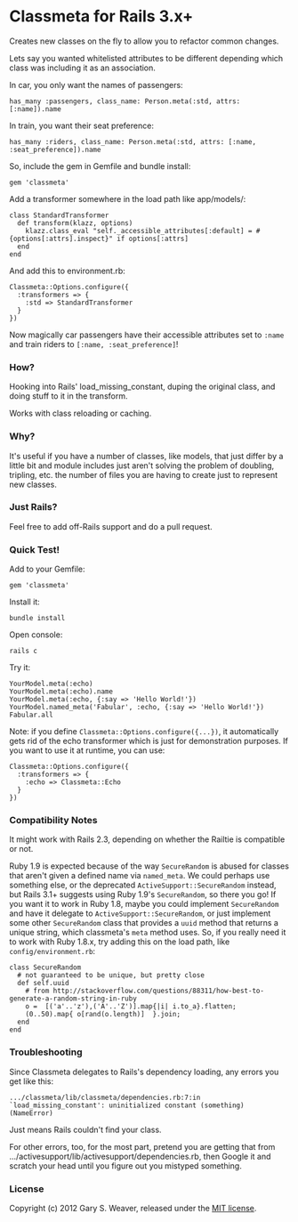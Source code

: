 Classmeta for Rails 3.x+
=====

Creates new classes on the fly to allow you to refactor common changes.

Lets say you wanted whitelisted attributes to be different depending which class was including it as an association.

In car, you only want the names of passengers:

    has_many :passengers, class_name: Person.meta(:std, attrs: [:name]).name

In train, you want their seat preference:

    has_many :riders, class_name: Person.meta(:std, attrs: [:name, :seat_preference]).name

So, include the gem in Gemfile and bundle install:

    gem 'classmeta'

Add a transformer somewhere in the load path like app/models/:

    class StandardTransformer
      def transform(klazz, options)
        klazz.class_eval "self._accessible_attributes[:default] = #{options[:attrs].inspect}" if options[:attrs]
      end
    end

And add this to environment.rb:

    Classmeta::Options.configure({
      :transformers => {
        :std => StandardTransformer
      }
    })

Now magically car passengers have their accessible attributes set to `:name` and train riders to `[:name, :seat_preference]`!

### How?

Hooking into Rails' load_missing_constant, duping the original class, and doing stuff to it in the transform.

Works with class reloading or caching.

### Why?

It's useful if you have a number of classes, like models, that just differ by a little bit and module includes just aren't solving the problem of doubling, tripling, etc. the number of files you are having to create just to represent new classes.

### Just Rails?

Feel free to add off-Rails support and do a pull request.

### Quick Test!

Add to your Gemfile:

    gem 'classmeta'

Install it:

    bundle install

Open console:

    rails c

Try it:

    YourModel.meta(:echo)
    YourModel.meta(:echo).name
    YourModel.meta(:echo, {:say => 'Hello World!'})
    YourModel.named_meta('Fabular', :echo, {:say => 'Hello World!'})
    Fabular.all

Note: if you define `Classmeta::Options.configure({...})`, it automatically gets rid of the echo transformer which is just for demonstration purposes. If you want to use it at runtime, you can use:

    Classmeta::Options.configure({
      :transformers => {
        :echo => Classmeta::Echo
      }
    })

### Compatibility Notes

It might work with Rails 2.3, depending on whether the Railtie is compatible or not.

Ruby 1.9 is expected because of the way `SecureRandom` is abused for classes that aren't given a defined name via `named_meta`. We could perhaps use something else, or the deprecated `ActiveSupport::SecureRandom` instead, but Rails 3.1+ suggests using Ruby 1.9's `SecureRandom`, so there you go! If you want it to work in Ruby 1.8, maybe you could implement `SecureRandom` and have it delegate to `ActiveSupport::SecureRandom`, or just implement some other `SecureRandom` class that provides a `uuid` method that returns a unique string, which classmeta's `meta` method uses. So, if you really need it to work with Ruby 1.8.x, try adding this on the load path, like `config/environment.rb`:

    class SecureRandom
      # not guaranteed to be unique, but pretty close
      def self.uuid
        # from http://stackoverflow.com/questions/88311/how-best-to-generate-a-random-string-in-ruby
        o =  [('a'..'z'),('A'..'Z')].map{|i| i.to_a}.flatten;  
        (0..50).map{ o[rand(o.length)]  }.join;
      end
    end

### Troubleshooting

Since Classmeta delegates to Rails's dependency loading, any errors you get like this:

    .../classmeta/lib/classmeta/dependencies.rb:7:in `load_missing_constant': uninitialized constant (something) (NameError)

Just means Rails couldn't find your class.

For other errors, too, for the most part, pretend you are getting that from .../activesupport/lib/activesupport/dependencies.rb, then Google it and scratch your head until you figure out you mistyped something.

### License

Copyright (c) 2012 Gary S. Weaver, released under the [MIT license][lic].

[lic]: http://github.com/garysweaver/classmeta/blob/master/LICENSE
